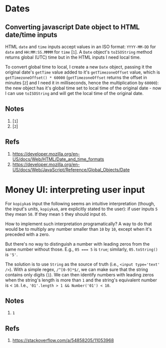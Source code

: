 # Dates
## Converting javascript Date object to HTML date/time inputs
HTML `date` and `time` inputs accept values in an ISO format: `YYYY-MM-DD` for `date` and `HH:MM:SS.MMMM` for `time` [`1`]. A `Date` object's `toISOString` method returns global (UTC) time but in the HTML inputs I need local time. 

To convert global time to local, I create a new `Date` object, passing it the original date's `getTime` value added to it's `getTimezoneOffset` value, which is `getTimezoneOffset() * 60000` (`getTimezoneOffset` returns the offset in minutes [`2`] and I need it in milliseconds, hence the multiplication by `60000`): the new object has it's global time set to local time of the original date - now I can use `toISOString` and will get the local time of the original date.

## Notes
1. [`1`]
2. [`2`]

## Refs
1. https://developer.mozilla.org/en-US/docs/Web/HTML/Date_and_time_formats
2. https://developer.mozilla.org/en-US/docs/Web/JavaScript/Reference/Global_Objects/Date

# Money UI: interpreting user input
For `kopiyka`s input the following seems an intuitive interpretation (though, the input's units, `kopiyka`s, are explicitly stated to the user):
if user inputs `5` they mean `50`. If they mean `5` they should input `05`. 

How to implement such interpretation programatically? 
A way to do that would be to multiply any number smaller than `10` by `10`, except when it's preceded with a zero.

But there's no way to distinguish a number with leading zeros from the same number without those. E.g., `05 === 5` is `true`; similarly, `05.toString()` is `'5'`. 

The solution is to use `String` as the source of truth (i.e., `<input type='text' />`). With a simple regex, `/^[0-9]*$/`, we can make sure that the string contains only digits (`1`). We can then identify numbers with leading zeros when the string's length is more than `1` and the string's equivalent number is < `10`. I.e., `'01'.length > 1 && Number('01') < 10`.

## Notes
1. `1`

## Refs
1. https://stackoverflow.com/a/54858205/11053968